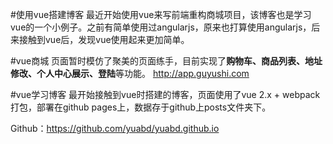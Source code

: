 #使用vue搭建博客
最近开始使用vue来写前端重构商城项目，该博客也是学习vue的一个小例子。之前有简单使用过angularjs，原来也打算使用angularjs，后来接触到vue后，发现vue使用起来更加简单。


#vue商城
页面暂时模仿了聚美的页面练手，目前实现了**购物车、商品列表、地址修改、个人中心展示、登陆**等功能。
http://app.guyushi.com


#vue学习博客
最开始接触到vue时搭建的博客，页面使用了vue 2.x + webpack打包，部署在github pages上，数据存于github上posts文件夹下。   

Github：https://github.com/yuabd/yuabd.github.io